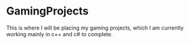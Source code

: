# GamingProjects

  This is where I will be placing my gaming projects, which I am currently working mainly in c++ and c# to complete.
